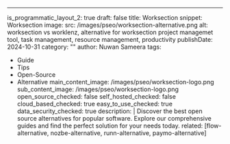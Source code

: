 ---
is_programmatic_layout_2: true
draft: false
title: Worksection
snippet: Worksection
image:
  src: /images/pseo/worksection-alternative.png
  alt: worksection vs worklenz, alternative for worksection project managemet tool, task management, resource management, productivity
publishDate: 2024-10-31
category: ""
author: Nuwan Sameera
tags:
  - Guide
  - Tips
  - Open-Source
  - Alternative
main_content_image: /images/pseo/worksection-logo.png
sub_content_image: /images/pseo/worksection-logo.png
open_source_checked: false
self_hosted_checked: false
cloud_based_checked: true
easy_to_use_checked: true
data_security_checked: true
description: |
   Discover the best open source alternatives for popular software. Explore our comprehensive guides and find the perfect solution for your needs today.
related: [flow-alternative, nozbe-alternative, runn-alternative, paymo-alternative]